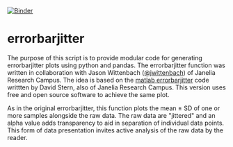[![Binder](http://mybinder.org/badge.svg)](http://mybinder.org/repo/bcocanougher/errorbarjitter)

# errorbarjitter

The purpose of this script is to provide modular code for generating errorbarjitter plots using python and pandas. The errorbarjitter function was written in collaboration with Jason Wittenbach ([@jwittenbach](http://github.com/jwittenbach)) of Janelia Research Campus. The idea is based on the [matlab errorbarjitter](http://www.mathworks.com/matlabcentral/fileexchange/33658-errorbarjitter) code writtten by David Stern, also of Janelia Research Campus. This version uses free and open source software to achieve the same plot.

As in the original errorbarjitter, this function plots the mean ± SD of one or more samples alongside the raw data. The raw data are "jittered" and an alpha value adds transparency to aid in separation of individual data points. This form of data presentation invites active analysis of the raw data by the reader.
